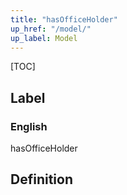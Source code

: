 ```yaml
---
title: "hasOfficeHolder"
up_href: "/model/"
up_label: Model
---
```


[TOC]

## Label

### English
hasOfficeHolder


## Definition



    
